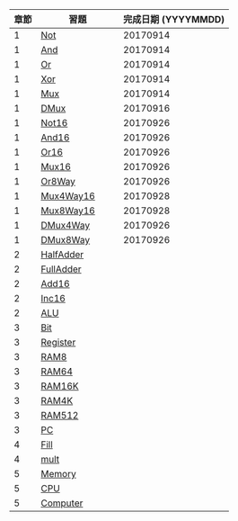 章節 | 習題                                   | 完成日期 (YYYYMMDD)
-----|----------------------------------------|---------------------
1    | [Not](01/Not.hdl)                      |20170914
1    | [And](01/And.hdl)                      |20170914
1    | [Or](01/Or.hdl)                        |20170914
1    | [Xor](01/Xor.hdl)                      |20170914
1    | [Mux](01/Mux.hdl)                      |20170914
1    | [DMux](01/DMux.hdl)                    |20170916
1    | [Not16](01/Not16.hdl)                  |20170926
1    | [And16](01/And16.hdl)                  |20170926
1    | [Or16](01/Or16.hdl)                    |20170926
1    | [Mux16](01/Mux16.hdl)                  |20170926
1    | [Or8Way](01/Or8Way.hdl)                |20170926
1    | [Mux4Way16](01/Mux4Way16.hdl)          |20170928
1    | [Mux8Way16](01/Mux8Way16.hdl)          |20170928
1    | [DMux4Way](01/DMux4Way.hdl)            |20170926
1    | [DMux8Way](01/DMux8Way.hdl)            |20170926
2    | [HalfAdder](02/HalfAdder.hdl)          |
2    | [FullAdder](02/FullAdder.hdl)          |
2    | [Add16](02/Add16.hdl)                  |
2    | [Inc16](02/Inc16.hdl)                  |
2    | [ALU](02/ALU.hdl)                      |
3    | [Bit](03/a/Bit.hdl)                    |
3    | [Register](03/a/Register.hdl)          |
3    | [RAM8](03/a/RAM8.hdl)                  |
3    | [RAM64](03/a/RAM64.hdl)                |
3    | [RAM16K](03/b/RAM16K.hdl)              |
3    | [RAM4K](03/b/RAM4K.hdl)                |
3    | [RAM512](03/b/RAM512.hdl)              |
3    | [PC](03/a/PC.hdl)                      |
4    | [Fill](04/fill/Fill.asm)               |
4    | [mult](04/mult/mult.asm)               |
5    | [Memory](05/Memory.hdl)                |
5    | [CPU](05/CPU.hdl)                      |
5    | [Computer](05/Computer.hdl)            |
